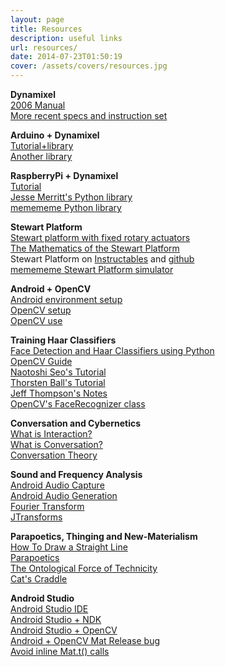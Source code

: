 ```yaml
---
layout: page
title: Resources
description: useful links
url: resources/
date: 2014-07-23T01:50:19
cover: /assets/covers/resources.jpg
---
```

**Dynamixel**  
[2006 Manual](http://www.trossenrobotics.com/images/productdownloads/AX-12&#40;English&#41;.pdf)  
[More recent specs and instruction set](http://support.robotis.com/en/techsupport_eng.htm#product/dynamixel/ax_series/dxl_ax_actuator.htm)


**Arduino + Dynamixel**  
[Tutorial+library](http://savageelectronics.blogspot.it/2011/01/arduino-y-dynamixel-ax-12.html)  
[Another library](http://www.pablogindel.com/2010/01/biblioteca-de-arduino-para-ax-12/)


**RaspberryPi + Dynamixel**  
[Tutorial](http://www.oppedijk.com/robotics/control-dynamixel-with-raspberrypi)  
[Jesse Merritt's Python library](https://github.com/jes1510/python_dynamixels)  
[memememe Python library](https://github.com/thiagohersan/memememe/tree/master/Python/ax12)


**Stewart Platform**  
[Stewart platform with fixed rotary actuators](http://www.techfak.uni-bielefeld.de/~fszufnar/publications/Szufnarowski2013.pdf)  
[The Mathematics of the Stewart Platform](http://tinyurl.com/wu3a-sp)  
Stewart Platform on [Instructables](http://www.instructables.com/id/Arduino-controlled-Rotary-Stewart-Platform/) and [github](https://github.com/ThomasKNR/RotaryStewartPlatform)  
[memememe Stewart Platform simulator](https://github.com/thiagohersan/memememe/tree/master/Processing/StewartSimulator)


**Android + OpenCV**  
[Android environment setup](http://docs.opencv.org/doc/tutorials/introduction/android_binary_package/android_dev_intro.html)  
[OpenCV setup](http://docs.opencv.org/doc/tutorials/introduction/android_binary_package/O4A_SDK.html)  
[OpenCV use](http://docs.opencv.org/doc/tutorials/introduction/android_binary_package/dev_with_OCV_on_Android.html)


**Training Haar Classifiers**  
[Face Detection and Haar Classifiers using Python](http://opencv-python-tutroals.readthedocs.io/en/latest/py_tutorials/py_objdetect/py_face_detection/py_face_detection.html)  
[OpenCV Guide](http://docs.opencv.org/doc/user_guide/ug_traincascade.html)  
[Naotoshi Seo's Tutorial](http://note.sonots.com/SciSoftware/haartraining.html)  
[Thorsten Ball's Tutorial](http://coding-robin.de/2013/07/22/train-your-own-opencv-haar-classifier.html)  
[Jeff Thompson's Notes](https://github.com/jeffThompson/MirrorTest/blob/master/TrainingInstructions.md)  
[OpenCV's FaceRecognizer class](http://docs.opencv.org/2.4/modules/contrib/doc/facerec/facerec_api.html)


**Conversation and Cybernetics**  
[What is Interaction?](http://www.dubberly.com/articles/what-is-interaction.html)  
[What is Conversation?](http://www.dubberly.com/articles/what-is-conversation.html)  
[Conversation Theory](http://www.pangaro.com/published/cyb-and-con.html)


**Sound and Frequency Analysis**  
[Android Audio Capture](http://developer.android.com/reference/android/media/AudioRecord.html)  
[Android Audio Generation](http://developer.android.com/reference/android/media/AudioTrack.html)  
[Fourier Transform](https://en.wikipedia.org/wiki/Fourier_transform)  
[JTransforms](https://sites.google.com/site/piotrwendykier/software/jtransforms)


**Parapoetics, Thinging and New-Materialism**  
[How To Draw a Straight Line](http://synthetica.eng.uci.edu/mechanicaldesign101/Kempe-Straight-Line.pdf)  
[Parapoetics](http://www.brokendimanche.eu/)  
[The Ontological Force of Technicity](http://link.springer.com/article/10.1007/s13347-012-0092-5)  
[Cat's Craddle](https://muse.jhu.edu/article/8029)


**Android Studio**  
[Android Studio IDE](https://developer.android.com/studio/index.html)  
[Android Studio + NDK](https://www.crystax.net/en/blog/3)  
[Android Studio + OpenCV](https://www.learn2crack.com/2016/03/setup-opencv-sdk-android-studio.html)  
[Android + OpenCV Mat Release bug](https://github.com/opencv/opencv/issues/4961)  
[Avoid inline Mat.t() calls](https://github.com/thiagohersan/memememe/commit/4f5eb8f7114f30d68023d9fb9a087ce940158829?diff=unified#diff-689e0a4f36c3a48c8479a93c9a56caadL290)
